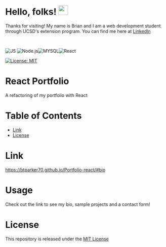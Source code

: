 # Hello, folks! <img src="https://raw.githubusercontent.com/MartinHeinz/MartinHeinz/master/wave.gif" width="30px">
Thanks for visiting! My name is Brian and I am a web development student through UCSD's extension program. You can find me here at [LinkedIn](https://www.linkedin.com/in/brian-parker-79871819b/)

<br>

![JS](https://img.shields.io/badge/javascript%20-%23323330.svg?&style=for-the-badge&logo=javascript&logoColor=%23F7DF1E) ![Node.js](https://img.shields.io/badge/Node.js-43853D?style=for-the-badge&logo=node.js&logoColor=white)![MYSQL](https://img.shields.io/badge/MySQL-00000F?style=for-the-badge&logo=mysql&logoColor=white)![React](https://img.shields.io/badge/React-20232A?style=for-the-badge&logo=react&logoColor=61DAFB)

[![License: MIT](https://img.shields.io/badge/License-MIT-yellow.svg)](https://opensource.org/licenses/MIT)


# React Portfolio
A refactoring of my portfolio with React

# Table of Contents

* [Link](#Link)
* [License](#License)

# Link
https://btparker70.github.io/Portfolio-react/#bio

# Usage
Check out the link to see my bio, sample projects and a contact form!

# License
This repository is released under the [MIT License](https://opensource.org/licenses/MIT)
